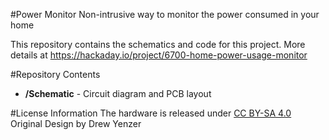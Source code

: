 #Power Monitor
Non-intrusive way to monitor the power consumed in your home

This repository contains the schematics and code for this project.
More details at https://hackaday.io/project/6700-home-power-usage-monitor
  
#Repository Contents
* **/Schematic** - Circuit diagram and PCB layout
  
#License Information
The hardware is released under <a href = "https://creativecommons.org/licenses/by-sa/4.0/">CC BY-SA 4.0</a>  
Original Design by Drew Yenzer
